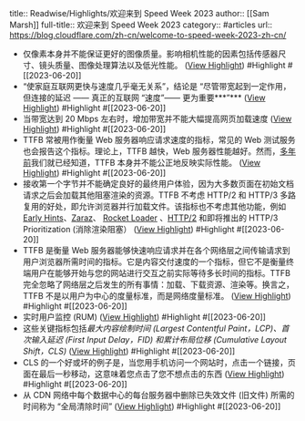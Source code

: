 title:: Readwise/Highlights/欢迎来到 Speed Week 2023
author:: [[Sam Marsh]]
full-title:: 欢迎来到 Speed Week 2023
category:: #articles
url:: https://blog.cloudflare.com/zh-cn/welcome-to-speed-week-2023-zh-cn/
- 仅像素本身并不能保证更好的图像质量。影响相机性能的因素包括传感器尺寸、镜头质量、图像处理算法以及低光性能。 ([View Highlight](https://read.readwise.io/read/01h3bx5839m4n5f9zvczrkn376)) #Highlight #[[2023-06-20]]
- “使家庭互联网更快与速度几乎毫无关系”，结论是 “尽管带宽起到一定作用，但连接的延迟 —— 真正的互联网 “速度”—— 更为重要***”*** ([View Highlight](https://read.readwise.io/read/01h3bx5vb8m69b10k1gwg15f6y)) #Highlight #[[2023-06-20]]
- 当带宽达到 20 Mbps 左右时，增加带宽并不能大幅提高网页加载速度 ([View Highlight](https://read.readwise.io/read/01h3bx5zt3maczccffphqr93xt)) #Highlight #[[2023-06-20]]
- TTFB 常被用作衡量 Web 服务器响应请求速度的指标，常见的 Web 测试服务也会报告这个指标。理论上，TTFB 越快，Web 服务器性能越好。然而，[多年前](https://blog.cloudflare.com/ttfb-time-to-first-byte-considered-meaningles/)我们就已经知道，TTFB 本身并不能公正地反映实际性能。 ([View Highlight](https://read.readwise.io/read/01h3bx71h7hkcqee95adb6m0vh)) #Highlight #[[2023-06-20]]
- 接收第一个字节并不能确定良好的最终用户体验，因为大多数页面在初始文档请求之后会加载其他阻塞渲染的资源。TTFB 不考虑 HTTP/2 和 HTTP/3 多路复用的好处，即允许浏览器并行加载文件。该指标也不考虑其他功能，例如 [Early Hints](https://developers.cloudflare.com/cache/advanced-configuration/early-hints/)、[Zaraz](https://www.cloudflare.com/en-gb/products/zaraz/)、 [Rocket Loader](https://developers.cloudflare.com/fundamentals/speed/rocket-loader/) 、[HTTP/2](https://blog.cloudflare.com/better-http-2-prioritization-for-a-faster-web/) 和即将推出的 HTTP/3 Prioritization (消除渲染阻塞） ([View Highlight](https://read.readwise.io/read/01h3bx7g7zhwx4azag0q0xh54p)) #Highlight #[[2023-06-20]]
- TTFB 是衡量 Web 服务器能够快速响应请求并在各个网络层之间传输请求到用户浏览器所需时间的指标。它是内容交付速度的一个指标，但它不是衡量终端用户在能够开始与您的网站进行交互之前实际等待多长时间的指标。TTFB 完全忽略了网络层之后发生的所有事情：加载、下载资源、渲染等。换言之，TTFB 不是以用户为中心的度量标准，而是网络度量标准。 ([View Highlight](https://read.readwise.io/read/01h3bx7tdp9na17n3rr8a1fz1q)) #Highlight #[[2023-06-20]]
- 实时用户监控 (RUM) ([View Highlight](https://read.readwise.io/read/01h3bx8nzyr1jq5dmv35napzmq)) #Highlight #[[2023-06-20]]
- 这些关键指标包括*最大内容绘制时间 (Largest Contentful Paint，LCP)、首次输入延迟 (First Input Delay，FID) 和累计布局位移 (Cumulative Layout Shift，CLS)* ([View Highlight](https://read.readwise.io/read/01h3bx92heba9n3ghqre3801gz)) #Highlight #[[2023-06-20]]
- CLS 的一个好或坏的例子是，当您用手机访问一个网站时，点击一个链接，页面在最后一秒移动，这意味着您点击了您不想点击的东西 ([View Highlight](https://read.readwise.io/read/01h3bx9shydandzarrbzzrfvsj)) #Highlight #[[2023-06-20]]
- 从 CDN 网络中每个数据中心的每台服务器中删除已失效文件 (旧文件) 所需的时间称为 “全局清除时间” ([View Highlight](https://read.readwise.io/read/01h3bxc7qeddf3cxapardz2dj2)) #Highlight #[[2023-06-20]]